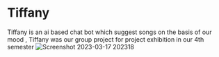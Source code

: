 # Tiffany
Tiffany is an ai based chat bot which suggest songs on the basis of our mood , Tiffany was our group project for project exhibition in our 4th semester 
![Screenshot 2023-03-17 202318](https://user-images.githubusercontent.com/127401975/225941232-a13525b0-7a1d-4a56-9009-6870636eb026.png)
